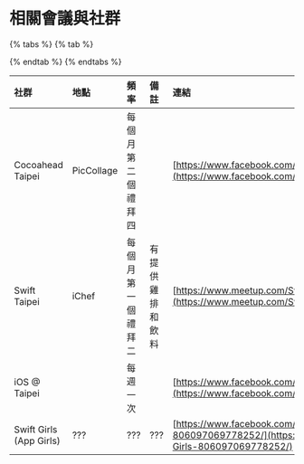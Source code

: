 # 相關會議與社群



{% tabs %}
{% tab %}

{% endtab %}
{% endtabs %}

| 社群 | 地點 | 頻率 | 備註 | 連結 |
| :--- | :--- | :--- | :--- | :--- |
| Cocoahead Taipei | PicCollage | 每個月第二個禮拜四 |  | [https://www.facebook.com/groups/cocoaheads.taipei/](https://www.facebook.com/groups/cocoaheads.taipei/) |
| Swift Taipei | iChef | 每個月第一個禮拜二 | 有提供雞排和飲料 | [https://www.meetup.com/Swift-Taipei-User-Group](https://www.meetup.com/Swift-Taipei-User-Group) |
| iOS @ Taipei |  | 每週一次 |  | [https://www.facebook.com/groups/ios.taipei/](https://www.facebook.com/groups/ios.taipei/) |
| Swift Girls \(App Girls\) | ??? | ??? | ??? | [https://www.facebook.com/APP-Girls-806097069778252/](https://www.facebook.com/APP-Girls-806097069778252/) |

